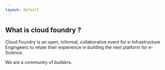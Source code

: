 ```yaml
---
layout: default
---
```


<h2 class="section-heading">What is cloud foundry ?</h2>

<p>Cloud Foundry is an open, informal, collaborative event for e-Infrastructure Engingeers to relate their experience in building the next platform for e-Science. </p>
<p>We are a community of <em>builders.</em></p>